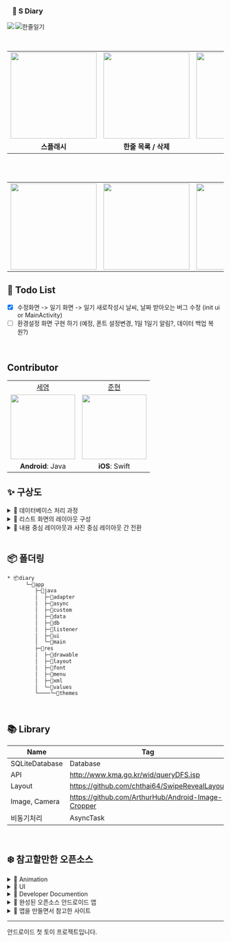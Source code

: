 
### &nbsp;&nbsp; :memo: S Diary

<img src="https://user-images.githubusercontent.com/54762273/155878293-559f6e0f-f516-4ade-af3c-5f84187ff339.png" align=left >


![한줄일기](https://user-images.githubusercontent.com/54762273/154873330-50e5637a-85f6-44fb-9248-246010a77442.png)


<br>

<table>
  <tr>
    <td><img width="200" src="https://user-images.githubusercontent.com/54762273/158201208-9709a785-f3c2-40bb-8607-667b6a4a96d5.gif"></td>
    <td><img width="200" src="https://user-images.githubusercontent.com/54762273/158209057-2397ca0e-0a13-4e84-b792-e694437b9674.gif"></td>
    <td><img width="200" src="https://user-images.githubusercontent.com/54762273/158202991-6734dd5f-9b5a-4015-9753-57ca258f621b.gif"></td>
    <td><img width="200" src="https://user-images.githubusercontent.com/54762273/158204639-b5a8b4c1-a85c-407a-aed5-59aa5aff0b3c.gif"></td>
    <td><img width="200" src="https://user-images.githubusercontent.com/54762273/158206651-b11304f0-4cfa-4a5f-aeac-e2d6465bc629.gif"></td>
  </tr>
  <tr>
    <td align="center"><b>스플래시</b></td>
    <td align="center"><b>한줄 목록 / 삭제</b></td>
    <td align="center"><b>오늘 한줄</b></td>
    <td align="center"><b>수정</b></td>
    <td align="center"><b>기분 통계</b></td>
  </tr>
</table>
<br>


<br>


<table>

 <tr>
    <td><img width="200" src="https://user-images.githubusercontent.com/54762273/158210072-7b4e89ec-7681-4207-8608-18249188985e.jpg"></td>
    <td><img width="200" src="https://user-images.githubusercontent.com/54762273/156724763-89b2ca3a-af3d-4a7e-9634-d6e3df1400fd.jpg"></td>
    <td><img width="200" src="https://user-images.githubusercontent.com/54762273/158210072-7b4e89ec-7681-4207-8608-18249188985e.jpg"></td>
  </tr>
</table>



## 💭  Todo List
- [x] 수정화면 -> 일기 화면 -> 일기 새로작성시 날씨, 날짜 받아오는 버그 수정 (init ui or MainActivity)
- [ ] 환경설정 화면 구현 하기 (예정, 폰트 설정변경, 1일 1일기 알림?, 데이터 백업 복원?)

<br>

## Contributor

<table align="center">
  <tr align="center">
    <td><a href="https://github.com/sey2">세영</a></td>
    <td><a href="https://github.com/xpexpe">준현</a></td>
  </tr>
  <tr align="center">
    <td><img src="https://github.com/sey2.png" width="150"></td>
    <td><img src="https://github.com/xpexpe.png" width="150"></td>
  </tr>
  <tr align="center">
      <tr align="center">
    <td><b>Android</b>: Java</a></td>
    <td><b>iOS</b>: Swift</a></td>
  </tr>
</table>

##  ✨ 구상도

<details markdown="1">

<summary>🐾 데이터베이스 처리 과정</summary>


![Untitled Diagram drawio (2)](https://user-images.githubusercontent.com/54762273/152700266-fbb13f71-0534-4f0e-92d0-9213893abbb7.png)

</details>



<details markdown="1">

<summary>🐾 리스트 화면의 레이아웃 구성</summary>

![Untitled Diagram drawio (4)](https://user-images.githubusercontent.com/54762273/152699690-08a44eea-20f6-4cc0-8852-196dd91d63d6.png)
</details>

<details markdown="1">
<summary>🐾 내용 중심 레이아웃과 사진 중심 레이아웃 간 전환</summary>

![Untitled Diagram drawio (6)](https://user-images.githubusercontent.com/54762273/152699956-28463685-ca76-4714-ac0b-e2e299c6a955.png)
</details>

<br>

## 📦 폴더링

```bash
* 📦diary
      └─📂app
         ├─📂java
         │  ├─📂adapter
         │  ├─📂async
         │  ├─📂custom
         │  ├─📂data
         │  ├─📂db
         │  ├─📂listener
         │  ├─📂ui
         │  └─📂main
         ├─📂res
         │  ├─📂drawable
         │  ├─📂layout
         │  ├─📂font
         │  ├─📂menu
         │  ├─📂xml
         │  └─📂values
         └────└─📂themes       
```

<br>

##  📚 Library

| Name |Tag |
|--|--|
| SQLiteDatabase | Database  |
|API| http://www.kma.go.kr/wid/queryDFS.jsp|
|Layout| https://github.com/chthai64/SwipeRevealLayout|
|Image, Camera|https://github.com/ArthurHub/Android-Image-Cropper|
|비동기처리|AsyncTask|

<br>

## ❄️ 참고할만한 오픈소스
<details markdown="1">

<summary>📌 Animation </summary>
&nbsp;&nbsp;&nbsp;&nbsp;&nbsp;<a href = "https://github.com/daimajia/AndroidViewAnimations"> 📍 Animation </a>
</details>

<details markdown="1">

<summary>📌 UI </summary>

&nbsp;&nbsp;&nbsp;&nbsp;&nbsp;<a href = "https://appsnipp.com/tag/android-ui-design-elements/"> 📍  UI 템플릿  </a>

&nbsp;&nbsp;&nbsp;&nbsp;&nbsp;<a href = "https://coding-factory.tistory.com/209"> 📍오픈소스 UI (움짤로 되어 있고 원하는 기능을 쉽게 찾음</a>

&nbsp;&nbsp;&nbsp;&nbsp;&nbsp;<a href = "https://github.com/wasabeef/awesome-android-ui"> 📍깃 허브 오픈소스 UI 모음집 </a>

</details>

<details markdown="1">

<summary> 📌 Developer Documention </summary>
&nbsp;&nbsp;&nbsp;&nbsp;&nbsp;<a href = "https://developers-kr.googleblog.com/2015/06/designsupport.html"> 📍 Google Developers Korea</a>
</details>

<details markdown="1">

<summary> 📌 완성된 오픈소스 안드로이드 앱</summary>
&nbsp;&nbsp;&nbsp;&nbsp;&nbsp;<a href = "https://blog.aritraroy.in/20-awesome-open-source-android-apps-to-boost-your-development-skills-b62832cf0fa4"> 📍 오픈소스 안드로이드 앱 모음</a>
</details>

<details markdown="1">

<summary>📌 앱을 만들면서 참고한 사이트  </summary>
&nbsp;&nbsp;&nbsp;&nbsp;&nbsp;<a href = "https://droidbyme.medium.com/android-recyclerview-with-swipe-layout-ec62caedf694"> 📍 SwipeLayout </a>
</details>


---

안드로이드 첫 토이 프로젝트입니다.








